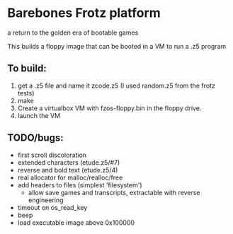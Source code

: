 # Barebones Frotz platform

a return to the golden era of bootable games

This builds a floppy image that can be booted in a VM to run a .z5 program

## To build:

1. get a .z5 file and name it zcode.z5 (I used random.z5 from the frotz tests)
2. make
3. Create a virtualbox VM with fzos-floppy.bin in the floppy drive.
4. launch the VM

## TODO/bugs:

* first scroll discoloration
* extended characters (etude.z5/#7)
* reverse and bold text (etude.z5/4)
* real allocator for malloc/realloc/free
* add headers to files (simplest 'filesystem')
   * allow save games and transcripts, extractable with reverse engineering
* timeout on os_read_key
* beep
* load executable image above 0x100000
